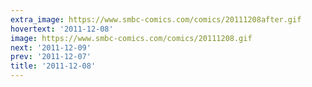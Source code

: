 ```yaml
---
extra_image: https://www.smbc-comics.com/comics/20111208after.gif
hovertext: '2011-12-08'
image: https://www.smbc-comics.com/comics/20111208.gif
next: '2011-12-09'
prev: '2011-12-07'
title: '2011-12-08'
---
```


